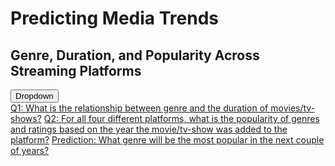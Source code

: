 # Predicting Media Trends
## Genre, Duration, and Popularity Across Streaming Platforms

<div class="dropdown">
    <button class="Let Do Analysis!">Dropdown</button>
    <div class="dropdown-content">
        <a href="../q1.md">Q1: What is the relationship between genre and the duration of movies/tv-shows?</a>
        <a href="../q2.md">Q2: For all four different platforms, what is the popularity of genres and ratings based on the year the movie/tv-show was added to the platform?</a>
        <a href="../trends.md">Prediction: What genre will be the most popular in the next couple of years?</a>
    </div>
</div>
